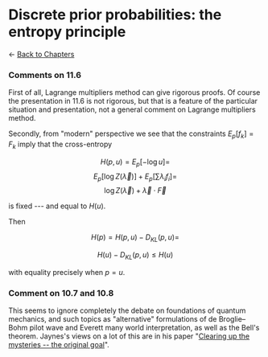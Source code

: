 # Discrete prior probabilities: the entropy principle

$\leftarrow$ [Back to Chapters](./index.html)


### Comments on 11.6

First of all, Lagrange multipliers method can give rigorous proofs. Of course the presentation in 11.6 is not rigorous, but that is a feature of the particular situation and presentation, not a general comment on Lagrange multipliers method.

Secondly, from "modern" perspective we see that the constraints $E_p[f_k]=F_k$ imply that the cross-entropy 


$$H(p, u)=E_p[-\log u]=$$
$$E_p[\log Z(\vec{\lambda})]+E_p[\sum \lambda_i f_i]=$$
$$\log Z(\vec{\lambda})+\vec{\lambda}\cdot \vec{F}$$

is fixed --- and equal to $H(u)$. 

Then 

$$H(p)=H(p, u)-D_{KL}(p,u) =$$

$$H(u)-D_{KL}(p,u) \leq H(u)$$

with equality precisely when $p=u$.


### Comment on 10.7 and 10.8

This seems to ignore completely the debate on foundations of quantum mechanics, and such topics as "alternative" formulations of de Broglie–Bohm pilot wave and Everett many world interpretation, as well as the Bell's theorem. Jaynes's views on a lot of this are in  his paper "[Clearing up the mysteries -- the original goal](https://bayes.wustl.edu/etj/articles/cmystery.pdf)".
